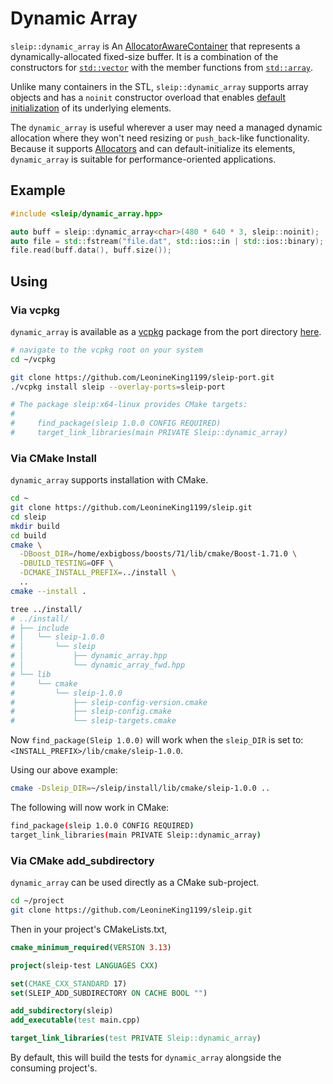 # Dynamic Array

`sleip::dynamic_array` is An [AllocatorAwareContainer](https://en.cppreference.com/w/cpp/named_req/AllocatorAwareContainer)
that represents a dynamically-allocated fixed-size buffer. It is a combination of the constructors
for [`std::vector`](https://en.cppreference.com/w/cpp/container/vector)
with the member functions from [`std::array`](https://en.cppreference.com/w/cpp/container/array).

Unlike many containers in the STL, `sleip::dynamic_array` supports array objects and has a `noinit`
constructor overload that enables [default initialization](https://en.cppreference.com/w/cpp/language/default_initialization)
of its underlying elements.

The `dynamic_array` is useful wherever a user may need a managed dynamic allocation where they
won't need resizing or `push_back`-like functionality.
Because it supports [Allocators](https://en.cppreference.com/w/cpp/named_req/Allocator) and can
default-initialize its elements, `dynamic_array` is suitable for performance-oriented applications.

## Example

```c++
#include <sleip/dynamic_array.hpp>

auto buff = sleip::dynamic_array<char>(480 * 640 * 3, sleip::noinit);
auto file = std::fstream("file.dat", std::ios::in | std::ios::binary);
file.read(buff.data(), buff.size());
```

## Using

### Via vcpkg

`dynamic_array` is available as a [vcpkg](https://github.com/Microsoft/vcpkg) package from the port
directory [here](https://github.com/LeonineKing1199/sleip-port).

```bash
# navigate to the vcpkg root on your system
cd ~/vcpkg

git clone https://github.com/LeonineKing1199/sleip-port.git
./vcpkg install sleip --overlay-ports=sleip-port

# The package sleip:x64-linux provides CMake targets:
#
#     find_package(sleip 1.0.0 CONFIG REQUIRED)
#     target_link_libraries(main PRIVATE Sleip::dynamic_array)
```

### Via CMake Install

`dynamic_array` supports installation with CMake.

```bash
cd ~
git clone https://github.com/LeonineKing1199/sleip.git
cd sleip
mkdir build
cd build
cmake \
  -DBoost_DIR=/home/exbigboss/boosts/71/lib/cmake/Boost-1.71.0 \
  -DBUILD_TESTING=OFF \
  -DCMAKE_INSTALL_PREFIX=../install \
  ..
cmake --install .

tree ../install/
# ../install/
# ├── include
# │   └── sleip-1.0.0
# │       └── sleip
# │           ├── dynamic_array.hpp
# │           └── dynamic_array_fwd.hpp
# └── lib
#     └── cmake
#         └── sleip-1.0.0
#             ├── sleip-config-version.cmake
#             ├── sleip-config.cmake
#             └── sleip-targets.cmake
```

Now `find_package(Sleip 1.0.0)` will work when the `sleip_DIR` is set to:
`<INSTALL_PREFIX>/lib/cmake/sleip-1.0.0`.

Using our above example:

```bash
cmake -Dsleip_DIR=~/sleip/install/lib/cmake/sleip-1.0.0 ..
```

The following will now work in CMake:

```bash
find_package(sleip 1.0.0 CONFIG REQUIRED)
target_link_libraries(main PRIVATE Sleip::dynamic_array)
```

### Via CMake add_subdirectory

`dynamic_array` can be used directly as a CMake sub-project.

```bash
cd ~/project
git clone https://github.com/LeonineKing1199/sleip.git
```

Then in your project's CMakeLists.txt,

```cmake
cmake_minimum_required(VERSION 3.13)

project(sleip-test LANGUAGES CXX)

set(CMAKE_CXX_STANDARD 17)
set(SLEIP_ADD_SUBDIRECTORY ON CACHE BOOL "")

add_subdirectory(sleip)
add_executable(test main.cpp)

target_link_libraries(test PRIVATE Sleip::dynamic_array)
```

By default, this will build the tests for `dynamic_array` alongside the consuming project's.
